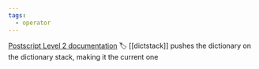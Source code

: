 ```yaml
---
tags:
  - operator
---
```

[Postscript Level 2 documentation](https://hepunx.rl.ac.uk/~adye/psdocs/ref/PSL2b.html#begin)
🏷️ [[dictstack]]
pushes the dictionary on the dictionary stack, making it the current one